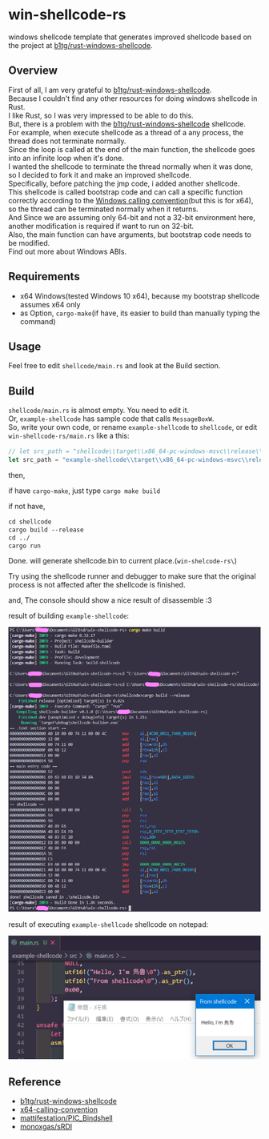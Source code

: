win-shellcode-rs
===

windows shellcode template that generates improved shellcode based on the project at [b1tg/rust-windows-shellcode](https://github.com/b1tg/rust-windows-shellcode).

## Overview

First of all, I am very grateful to [b1tg/rust-windows-shellcode](https://github.com/b1tg/rust-windows-shellcode).</br>
Because I couldn't find any other resources for doing windows shellcode in Rust.</br>
I like Rust, so I was very impressed to be able to do this.</br>
But, there is a problem with the [b1tg/rust-windows-shellcode](https://github.com/b1tg/rust-windows-shellcode) shellcode.</br>
For example, when execute shellcode as a thread of a any process, the thread does not terminate normally.</br>
Since the loop is called at the end of the main function, the shellcode goes into an infinite loop when it's done.</br>
I wanted the shellcode to terminate the thread normally when it was done, so I decided to fork it and make an improved shellcode.</br>
Specifically, before patching the jmp code, i added another shellcode.</br>
This shellcode is called bootstrap code and can call a specific function correctly according to the [Windows calling convention](https://docs.microsoft.com/ja-jp/cpp/build/x64-calling-convention?view=msvc-160)(but this is for x64),</br>
so the thread can be terminated normally when it returns.</br>
And Since we are assuming only 64-bit and not a 32-bit environment here, another modification is required if want to run on 32-bit.</br>
Also, the main function can have arguments, but bootstrap code needs to be modified.</br>
Find out more about Windows ABIs.</br>

## Requirements
- x64 Windows(tested Windows 10 x64), because my bootstrap shellcode assumes x64 only
- as Option, `cargo-make`(if have, its easier to build than manually typing the command)

## Usage
Feel free to edit `shellcode/main.rs` and look at the Build section.

## Build
`shellcode/main.rs` is almost empty. You need to edit it.</br>
Or, `example-shellcode` has sample code that calls `MessageBoxW`.</br>
So, write your own code, or rename `example-shellcode` to `shellcode`, or edit `win-shellcode-rs/main.rs` like a this:</br>

```rust
// let src_path = "shellcode\\target\\x86_64-pc-windows-msvc\\release\\shellcode.exe";
let src_path = "example-shellcode\\target\\x86_64-pc-windows-msvc\\release\\shellcode.exe";
```

then,

if have `cargo-make`, just type `cargo make build`

if not have,

```shell
cd shellcode
cargo build --release
cd ../
cargo run
```

Done. will generate shellcode.bin to current place.(`win-shelcode-rs\`)

Try using the shellcode runner and debugger to make sure that the original process is not affected after the shellcode is finished.

and, The console should show a nice result of disassemble :3

result of building `example-shellcode`:

![alt](images/001.png)

result of executing `example-shellcode` shellcode on notepad:

![alt](images/002.png)

## Reference
- [b1tg/rust-windows-shellcode](https://github.com/b1tg/rust-windows-shellcode)
- [x64-calling-convention](https://docs.microsoft.com/ja-jp/cpp/build/x64-calling-convention)
- [mattifestation/PIC_Bindshell](https://github.com/mattifestation/PIC_Bindshell)
- [monoxgas/sRDI](https://github.com/monoxgas/sRDI)
